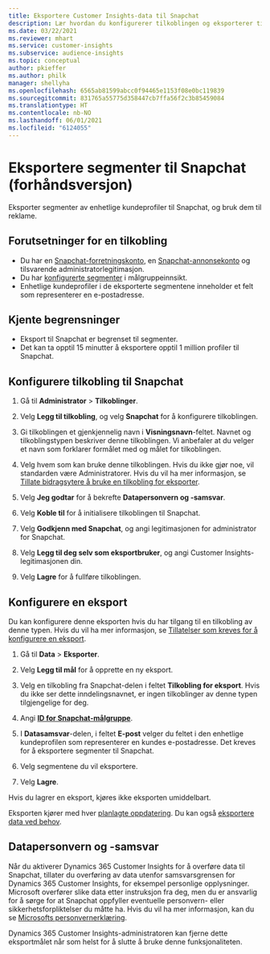 ```yaml
---
title: Eksportere Customer Insights-data til Snapchat
description: Lær hvordan du konfigurerer tilkoblingen og eksporterer til Snapchat.
ms.date: 03/22/2021
ms.reviewer: mhart
ms.service: customer-insights
ms.subservice: audience-insights
ms.topic: conceptual
author: pkieffer
ms.author: philk
manager: shellyha
ms.openlocfilehash: 6565ab81599abcc0f94465e1153f08e0bc119839
ms.sourcegitcommit: 831765a55775d358447cb7ffa56f2c3b85459084
ms.translationtype: HT
ms.contentlocale: nb-NO
ms.lasthandoff: 06/01/2021
ms.locfileid: "6124055"
---
```

# <a name="export-segments-to-snapchat-preview"></a>Eksportere segmenter til Snapchat (forhåndsversjon)

Eksporter segmenter av enhetlige kundeprofiler til Snapchat, og bruk dem til reklame. 

## <a name="prerequisites-for-a-connection"></a>Forutsetninger for en tilkobling

-   Du har en [Snapchat-forretningskonto](https://business.snapchat.com/), en [Snapchat-annonsekonto](https://ads.snapchat.com/) og tilsvarende administratorlegitimasjon.
-   Du har [konfigurerte segmenter](segments.md) i målgruppeinnsikt.
-   Enhetlige kundeprofiler i de eksporterte segmentene inneholder et felt som representerer en e-postadresse.

## <a name="known-limitations"></a>Kjente begrensninger

- Eksport til Snapchat er begrenset til segmenter.
- Det kan ta opptil 15 minutter å eksportere opptil 1 million profiler til Snapchat. 

## <a name="set-up-connection-to-snapchat"></a>Konfigurere tilkobling til Snapchat

1. Gå til **Administrator** > **Tilkoblinger**.

1. Velg **Legg til tilkobling**, og velg **Snapchat** for å konfigurere tilkoblingen.

1. Gi tilkoblingen et gjenkjennelig navn i **Visningsnavn**-feltet. Navnet og tilkoblingstypen beskriver denne tilkoblingen. Vi anbefaler at du velger et navn som forklarer formålet med og målet for tilkoblingen.

1. Velg hvem som kan bruke denne tilkoblingen. Hvis du ikke gjør noe, vil standarden være Administratorer. Hvis du vil ha mer informasjon, se [Tillate bidragsytere å bruke en tilkobling for eksporter](connections.md#allow-contributors-to-use-a-connection-for-exports).

1. Velg **Jeg godtar** for å bekrefte **Datapersonvern og -samsvar**.

1. Velg **Koble til** for å initialisere tilkoblingen til Snapchat.

1. Velg **Godkjenn med Snapchat**, og angi legitimasjonen for administrator for Snapchat. 

1. Velg **Legg til deg selv som eksportbruker**, og angi Customer Insights-legitimasjonen din.

1. Velg **Lagre** for å fullføre tilkoblingen.

## <a name="configure-an-export"></a>Konfigurere en eksport

Du kan konfigurere denne eksporten hvis du har tilgang til en tilkobling av denne typen. Hvis du vil ha mer informasjon, se [Tillatelser som kreves for å konfigurere en eksport](export-destinations.md#set-up-a-new-export).

1. Gå til **Data** > **Eksporter**.

1. Velg **Legg til mål** for å opprette en ny eksport.

1. Velg en tilkobling fra Snapchat-delen i feltet **Tilkobling for eksport**. Hvis du ikke ser dette inndelingsnavnet, er ingen tilkoblinger av denne typen tilgjengelige for deg.

1. Angi [**ID for Snapchat-målgruppe**](https://businesshelp.snapchat.com/s/article/custom-audiences).

1. I **Datasamsvar**-delen, i feltet **E-post** velger du feltet i den enhetlige kundeprofilen som representerer en kundes e-postadresse. Det kreves for å eksportere segmenter til Snapchat.

1. Velg segmentene du vil eksportere. 

1. Velg **Lagre**.

Hvis du lagrer en eksport, kjøres ikke eksporten umiddelbart.

Eksporten kjører med hver [planlagte oppdatering](system.md#schedule-tab). Du kan også [eksportere data ved behov](export-destinations.md#run-exports-on-demand). 


## <a name="data-privacy-and-compliance"></a>Datapersonvern og -samsvar

Når du aktiverer Dynamics 365 Customer Insights for å overføre data til Snapchat, tillater du overføring av data utenfor samsvarsgrensen for Dynamics 365 Customer Insights, for eksempel personlige opplysninger. Microsoft overfører slike data etter instruksjon fra deg, men du er ansvarlig for å sørge for at Snapchat oppfyller eventuelle personvern- eller sikkerhetsforpliktelser du måtte ha. Hvis du vil ha mer informasjon, kan du se [Microsofts personvernerklæring](https://go.microsoft.com/fwlink/?linkid=396732).

Dynamics 365 Customer Insights-administratoren kan fjerne dette eksportmålet når som helst for å slutte å bruke denne funksjonaliteten.
